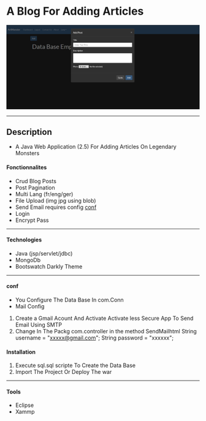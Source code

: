 # A Blog For Adding Articles

![Project Image](./img/img.png)

---

## Description

- A Java Web Application (2.5) For Adding Articles On Legendary Monsters

#### Fonctionnalites

- Crud Blog Posts
- Post Pagination
- Multi Lang (fr/eng/ger)
- File Upload (img jpg using blob)
- Send Email requires config [conf](#conf)
- Login
- Encrypt Pass

---

#### Technologies

- Java (jsp/servlet/jdbc)
- MongoDb
- Bootswatch Darkly Theme

---

#### conf

- You Configure The Data Base In com.Conn
- Mail Config

1. Create a Gmail Acount And Activate Activate less Secure App To Send Email Using SMTP
2. Change In The Packg com.controller in the method SendMailhtml String username = "xxxxx@gmail.com";
   String password = "xxxxxx";

#### Installation

1. Execute sql.sql scripte To Create the Data Base
2. Import The Project Or Deploy The war

---

#### Tools

- Eclipse
- Xammp
